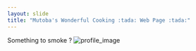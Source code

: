 ```yaml
---
layout: slide
title: "Mutoba's Wonderful Cooking :tada: Web Page :tada:"
---
```

Something to smoke ?
![profile_image](https://avatars1.githubusercontent.com/u/9919?s=200&v=4)

